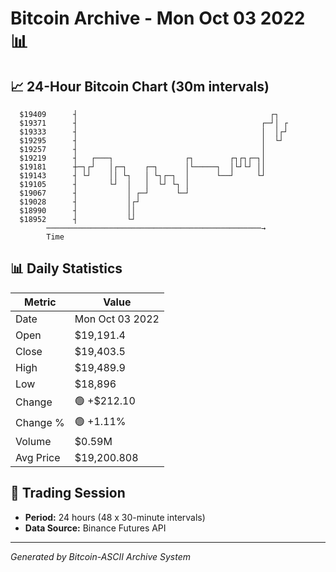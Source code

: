 # Bitcoin Archive - Mon Oct 03 2022 📊

## 📈 24-Hour Bitcoin Chart (30m intervals)

```
  $19409      ┤                                           ┌┐   
  $19371      ┤                                         ┌─┘│ ┌ 
  $19333      ┤                                         │  │┌┘ 
  $19295      ┤                                         │  └┘  
  $19257      ┤                                         │      
  $19219      ┤   ┌───┐                ┌┐        ┌┐┌┐┌─┐│      
  $19181      ┼─┐┌┘   │┌─┐    ┌─┐      │└─────┐  │└┘└┘ ││      
  $19143      ┤ └┘    ││ └┐   │ └┐┌─┐  │      └──┘     └┘      
  $19105      ┤       └┘  │   │  └┘ └┐ │                       
  $19067      ┤           │ ┌─┘      └─┘                       
  $19028      ┤           │┌┘                                  
  $18990      ┤           ││                                   
  $18952      ┤           └┘                                   
        ────────────────────────────────────────────────→
        Time
```

## 📊 Daily Statistics

| Metric | Value |
|--------|-------|
| Date | Mon Oct 03 2022 |
| Open | $19,191.4 |
| Close | $19,403.5 |
| High | $19,489.9 |
| Low | $18,896 |
| Change | 🟢 +$212.10 |
| Change % | 🟢 +1.11% |
| Volume | $0.59M |
| Avg Price | $19,200.808 |

## 📅 Trading Session

- **Period:** 24 hours (48 x 30-minute intervals)
- **Data Source:** Binance Futures API

---
*Generated by Bitcoin-ASCII Archive System*
